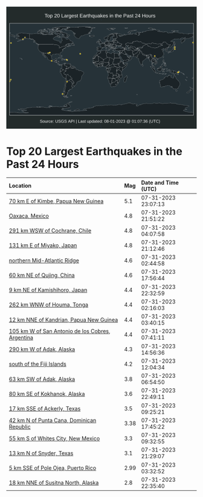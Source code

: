 ![Map](./map.png)

# Top 20 Largest Earthquakes in the Past 24 Hours

| Location | Mag | Date and Time (UTC) |
|:---|:---|:---|
| [70 km E of Kimbe, Papua New Guinea](https://earthquake.usgs.gov/earthquakes/eventpage/us6000kwy1) | 5.1 | 07-31-2023 23:07:13 |
| [Oaxaca, Mexico](https://earthquake.usgs.gov/earthquakes/eventpage/us6000kwxr) | 4.8 | 07-31-2023 21:51:22 |
| [291 km WSW of Cochrane, Chile](https://earthquake.usgs.gov/earthquakes/eventpage/us6000kwsq) | 4.8 | 07-31-2023 04:07:58 |
| [131 km E of Miyako, Japan](https://earthquake.usgs.gov/earthquakes/eventpage/us6000kwxg) | 4.8 | 07-31-2023 21:12:46 |
| [northern Mid-Atlantic Ridge](https://earthquake.usgs.gov/earthquakes/eventpage/us6000kwsf) | 4.6 | 07-31-2023 02:44:58 |
| [60 km NE of Qujing, China](https://earthquake.usgs.gov/earthquakes/eventpage/us6000kwwg) | 4.6 | 07-31-2023 17:56:44 |
| [9 km NE of Kamishihoro, Japan](https://earthquake.usgs.gov/earthquakes/eventpage/us6000kwxz) | 4.4 | 07-31-2023 22:32:59 |
| [262 km WNW of Houma, Tonga](https://earthquake.usgs.gov/earthquakes/eventpage/us6000kwsa) | 4.4 | 07-31-2023 02:16:03 |
| [12 km NNE of Kandrian, Papua New Guinea](https://earthquake.usgs.gov/earthquakes/eventpage/us6000kwsm) | 4.4 | 07-31-2023 03:40:15 |
| [105 km W of San Antonio de los Cobres, Argentina](https://earthquake.usgs.gov/earthquakes/eventpage/us6000kwtf) | 4.4 | 07-31-2023 07:41:11 |
| [290 km W of Adak, Alaska](https://earthquake.usgs.gov/earthquakes/eventpage/us6000kwuz) | 4.3 | 07-31-2023 14:56:36 |
| [south of the Fiji Islands](https://earthquake.usgs.gov/earthquakes/eventpage/us6000kwud) | 4.2 | 07-31-2023 12:04:34 |
| [63 km SW of Adak, Alaska](https://earthquake.usgs.gov/earthquakes/eventpage/us6000kwta) | 3.8 | 07-31-2023 06:54:50 |
| [80 km SE of Kokhanok, Alaska](https://earthquake.usgs.gov/earthquakes/eventpage/ak0239qzbmym) | 3.6 | 07-31-2023 22:49:11 |
| [17 km SSE of Ackerly, Texas](https://earthquake.usgs.gov/earthquakes/eventpage/tx2023owfu) | 3.5 | 07-31-2023 09:25:21 |
| [42 km N of Punta Cana, Dominican Republic](https://earthquake.usgs.gov/earthquakes/eventpage/pr71419908) | 3.38 | 07-31-2023 17:45:22 |
| [55 km S of Whites City, New Mexico](https://earthquake.usgs.gov/earthquakes/eventpage/tx2023owgb) | 3.3 | 07-31-2023 09:32:55 |
| [13 km N of Snyder, Texas](https://earthquake.usgs.gov/earthquakes/eventpage/tx2023oxdt) | 3.1 | 07-31-2023 21:29:07 |
| [5 km SSE of Pole Ojea, Puerto Rico](https://earthquake.usgs.gov/earthquakes/eventpage/pr71419838) | 2.99 | 07-31-2023 03:32:52 |
| [18 km NNE of Susitna North, Alaska](https://earthquake.usgs.gov/earthquakes/eventpage/ak0239qz8p6f) | 2.8 | 07-31-2023 22:35:40 |
